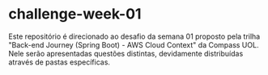 # challenge-week-01
Este repositório é direcionado ao desafio da semana 01 proposto pela trilha "Back-end Journey (Spring Boot) - AWS Cloud Context" da Compass UOL. Nele serão apresentadas questões distintas, devidamente distribuídas através de pastas específicas.

